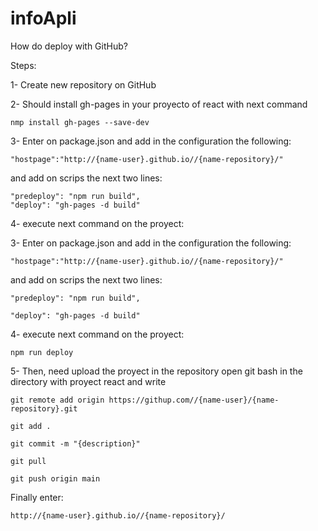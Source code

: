 # infoApli
How do deploy with GitHub?

Steps:

1- Create new repository on GitHub

2- Should install gh-pages in your proyecto of react with next command

	nmp install gh-pages --save-dev

3- Enter on package.json and add in the configuration the following:

	"hostpage":"http://{name-user}.github.io//{name-repository}/"
	
and add on scrips the next two lines:

	"predeploy": "npm run build",
	"deploy": "gh-pages -d build"

4- execute next command on the proyect:


3- Enter on package.json and add in the configuration the following:
	
	"hostpage":"http://{name-user}.github.io//{name-repository}/"

and add on scrips the next two lines:

	"predeploy": "npm run build",

	"deploy": "gh-pages -d build"

4- execute next command on the proyect:


	npm run deploy

5- Then, need upload the proyect in the repository
open git bash in the directory with proyect react and write

	
	git remote add origin https://githup.com//{name-user}/{name-repository}.git
	
	git add .
	
	git commit -m "{description}"
	
	git pull
	
	git push origin main

Finally enter:

	http://{name-user}.github.io//{name-repository}/

